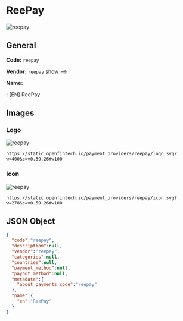 
# ReePay 
![reepay](https://static.openfintech.io/payment_providers/reepay/logo.svg?w=400&c=v0.59.26#w100)  

## General 
 
**Code:** `reepay` 
 
**Vendor:** `reepay` [show -->](/vendors/reepay/) 
 
**Name:** 
 
:	[EN] ReePay 
 

## Images 

### Logo 
 
![reepay](https://static.openfintech.io/payment_providers/reepay/logo.svg?w=400&c=v0.59.26#w100)  

```
https://static.openfintech.io/payment_providers/reepay/logo.svg?w=400&c=v0.59.26#w100
```  

### Icon 
 
![reepay](https://static.openfintech.io/payment_providers/reepay/icon.svg?w=278&c=v0.59.26#w100)  

```
https://static.openfintech.io/payment_providers/reepay/icon.svg?w=278&c=v0.59.26#w100
```  

## JSON Object 

```json
{
  "code":"reepay",
  "description":null,
  "vendor":"reepay",
  "categories":null,
  "countries":null,
  "payment_method":null,
  "payout_method":null,
  "metadata":{
    "about_payments_code":"reepay"
  },
  "name":{
    "en":"ReePay"
  }
}
```  
